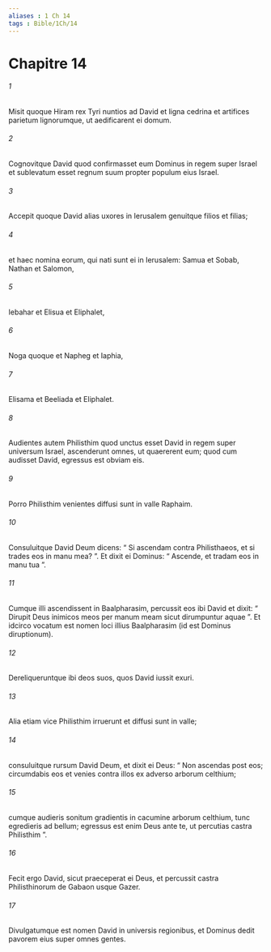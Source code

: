 ```yaml
---
aliases : 1 Ch 14
tags : Bible/1Ch/14
---
```


# Chapitre 14

###### 1
Misit quoque Hiram rex Tyri nuntios ad David et ligna cedrina et artifices parietum lignorumque, ut aedificarent ei domum. 
###### 2
Cognovitque David quod confirmasset eum Dominus in regem super Israel et sublevatum esset regnum suum propter populum eius Israel.
###### 3
Accepit quoque David alias uxores in Ierusalem genuitque filios et filias; 
###### 4
et haec nomina eorum, qui nati sunt ei in Ierusalem: Samua et Sobab, Nathan et Salomon, 
###### 5
Iebahar et Elisua et Eliphalet, 
###### 6
Noga quoque et Napheg et Iaphia, 
###### 7
Elisama et Beeliada et Eliphalet.
###### 8
Audientes autem Philisthim quod unctus esset David in regem super universum Israel, ascenderunt omnes, ut quaererent eum; quod cum audisset David, egressus est obviam eis. 
###### 9
Porro Philisthim venientes diffusi sunt in valle Raphaim. 
###### 10
Consuluitque David Deum dicens: “ Si ascendam contra Philisthaeos, et si trades eos in manu mea? ”. Et dixit ei Dominus: “ Ascende, et tradam eos in manu tua ”. 
###### 11
Cumque illi ascendissent in Baalpharasim, percussit eos ibi David et dixit: “ Dirupit Deus inimicos meos per manum meam sicut dirumpuntur aquae ”. Et idcirco vocatum est nomen loci illius Baalpharasim (id est Dominus diruptionum). 
###### 12
Dereliqueruntque ibi deos suos, quos David iussit exuri.
###### 13
Alia etiam vice Philisthim irruerunt et diffusi sunt in valle; 
###### 14
consuluitque rursum David Deum, et dixit ei Deus: “ Non ascendas post eos; circumdabis eos et venies contra illos ex adverso arborum celthium; 
###### 15
cumque audieris sonitum gradientis in cacumine arborum celthium, tunc egredieris ad bellum; egressus est enim Deus ante te, ut percutias castra Philisthim ”. 
###### 16
Fecit ergo David, sicut praeceperat ei Deus, et percussit castra Philisthinorum de Gabaon usque Gazer. 
###### 17
Divulgatumque est nomen David in universis regionibus, et Dominus dedit pavorem eius super omnes gentes.
